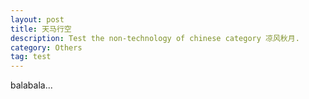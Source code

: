 ```yaml
---
layout: post
title: 天马行空
description: Test the non-technology of chinese category 凉风秋月.
category: Others
tag: test
---
```


balabala...
